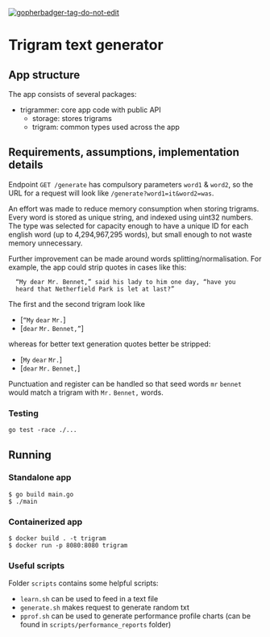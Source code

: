 <a href='https://github.com/jpoles1/gopherbadger' target='_blank'>![gopherbadger-tag-do-not-edit](https://img.shields.io/badge/Go%20Coverage-98%25-brightgreen.svg?longCache=true&style=flat)</a>

# Trigram text generator

## App structure

The app consists of several packages:
  * trigrammer: core app code with public API
    * storage: stores trigrams
    * trigram: common types used across the app


## Requirements, assumptions, implementation details

Endpoint `GET /generate` has compulsory parameters `word1` & `word2`, so the URL for a request will look like `/generate?word1=it&word2=was`.

An effort was made to reduce memory consumption when storing trigrams.
Every word is stored as unique string, and indexed using uint32 numbers.
The type was selected for capacity enough to have a unique ID for each english word (up to 4,294,967,295 words),
but small enough to not waste memory unnecessary.

Further improvement can be made around words splitting/normalisation.
For example, the app could strip quotes in cases like this:
```
  “My dear Mr. Bennet,” said his lady to him one day, “have you
  heard that Netherfield Park is let at last?”
```
The first and the second trigram look like

  - [`“My` `dear` `Mr.`]
  - [`dear` `Mr.` `Bennet,”`]

whereas for better text generation quotes better be stripped:

  - [`My` `dear` `Mr.`]
  - [`dear` `Mr.` `Bennet,`]

Punctuation and register can be handled so that seed words `mr` `bennet` would match a trigram with `Mr.` `Bennet,` words.

### Testing

```shell
go test -race ./...
````

## Running

### Standalone app

```shell
$ go build main.go
$ ./main
```

### Containerized app

```shell
$ docker build . -t trigram
$ docker run -p 8080:8080 trigram
```

### Useful scripts

Folder `scripts` contains some helpful scripts:
  * `learn.sh` can be used to feed in a text file
  * `generate.sh` makes request to generate random txt
  * `pprof.sh` can be used to generate performance profile charts (can be found in `scripts/performance_reports` folder)
